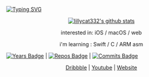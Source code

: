 [![Typing SVG](https://readme-typing-svg.herokuapp.com?font=%22SF+Mono%22%2Cmonospace&color=%230EF71E&lines=Hi%2C+I'm+Lilly;she%2Fher%2C+they%2Fthem%2C+meow%2Fmeows)](https://git.io/typing-svg)
<p align="center">
  <a href="https://github.com/lillycat332">
    <img src="https://github-readme-stats.vercel.app/api?username=lillycat332&hide_border=true&show_icons=true" alt="lillycat332's github stats">
  </a>
</p>
<p align="center">interested in: iOS / macOS / web </p>
<p align="center">i'm learning : Swift / C / ARM asm </p>

[![Years Badge](https://badges.pufler.dev/years/lillycat332)](https://badges.pufler.dev) | [![Repos Badge](https://badges.pufler.dev/repos/lillycat332)](https://badges.pufler.dev) | [![Commits Badge](https://badges.pufler.dev/commits/monthly/lillycat332)](https://badges.pufler.dev)

<p align="center">
  <a href="https://dribbble.com/lillyfgsfds">Dribbble</a> | 
  <a href="https://www.youtube.com/channel/UCrrh8KuvEenremkNvCTZAPw">Youtube</a> | 
  <a href="https://7daysfree.xyz">Website</a> 
 </p>
